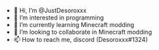 - 👋 Hi, I’m @JustDesoroxxx
- 👀 I’m interested in programming
- 🌱 I’m currently learning Minecraft modding
- 💞️ I’m looking to collaborate in Minecraft modding
- 📫 How to reach me, discord (Desoroxxx#1324)
